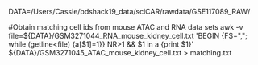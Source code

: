 DATA=/Users/Cassie/bdshack19_data/sciCAR/rawdata/GSE117089_RAW/

#Obtain matching cell ids from mouse ATAC and RNA data sets
awk -v file=${DATA}/GSM3271044_RNA_mouse_kidney_cell.txt 'BEGIN {FS=","; while (getline<file) {a[$1]=1}} NR>1 && $1 in a {print $1}' ${DATA}/GSM3271045_ATAC_mouse_kidney_cell.txt > matching.txt
